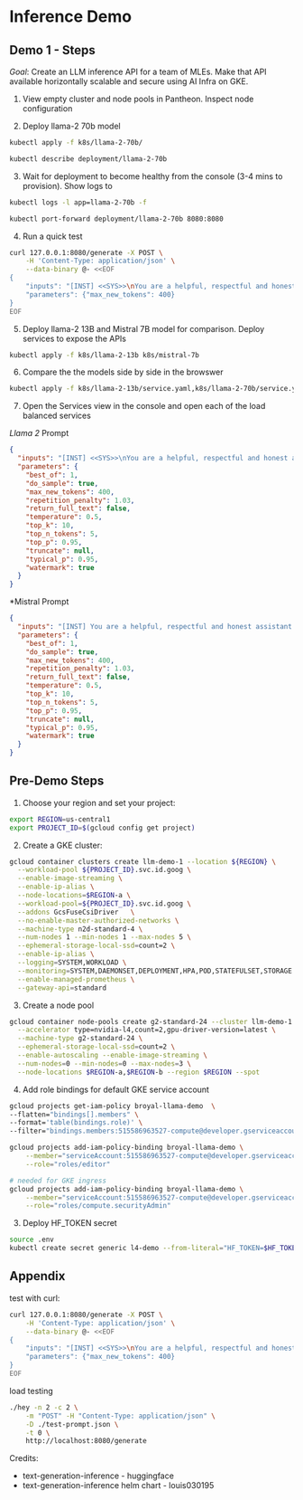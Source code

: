 # Inference Demo

## Demo 1 - Steps

*Goal*: Create an LLM inference API for a team of MLEs.  Make that API available horizontally scalable and secure using AI Infra on GKE.


1. View empty cluster and node pools in Pantheon. Inspect node configuration

2. Deploy llama-2 70b model
```bash
kubectl apply -f k8s/llama-2-70b/
```
```bash
kubectl describe deployment/llama-2-70b
```

3. Wait for deployment to become healthy from the console (3-4 mins to provision). Show logs to 
```bash
kubectl logs -l app=llama-2-70b -f
```

```bash
kubectl port-forward deployment/llama-2-70b 8080:8080
```

4. Run a quick test
```bash
curl 127.0.0.1:8080/generate -X POST \
    -H 'Content-Type: application/json' \
    --data-binary @- <<EOF
{
    "inputs": "[INST] <<SYS>>\nYou are a helpful, respectful and honest assistant. Always answer as helpfully as possible, while being safe.  Your answers should not include any harmful, unethical, racist, sexist, toxic, dangerous, or illegal content. Please ensure that your responses are socially unbiased and positive in nature. If a question does not make any sense, or is not factually coherent, explain why instead of answering something not correct. If you don't know the answer to a question, please don't share false information.\n<</SYS>>\nHow to deploy a container on K8s?[/INST]",
    "parameters": {"max_new_tokens": 400}
}
EOF
```

5. Deploy llama-2 13B and Mistral 7B model for comparison.  Deploy services to expose the APIs
```bash
kubectl apply -f k8s/llama-2-13b k8s/mistral-7b
```

6. Compare the the models side by side in the browswer
```bash
kubectl apply -f k8s/llama-2-13b/service.yaml,k8s/llama-2-70b/service.yaml,k8s/mistral-7b/service.yaml 
```

7. Open the Services view in the console and open each of the load balanced services

*Llama 2* Prompt
```json
{
  "inputs": "[INST] <<SYS>>\nYou are a helpful, respectful and honest assistant who is an expert in explaining Kubernetes concepts. Always answer as helpfully as possible, while being safe.  Your answers should not include any harmful, unethical, racist, sexist, toxic, dangerous, or illegal content. If a question does not make any sense, or is not factually coherent, explain why instead of answering something not correct.  Try to keep your response to 200 words or less.\n<</SYS>>\nWhat is a deployment?[/INST]",
  "parameters": {
    "best_of": 1,
    "do_sample": true,
    "max_new_tokens": 400,
    "repetition_penalty": 1.03,
    "return_full_text": false,
    "temperature": 0.5,
    "top_k": 10,
    "top_n_tokens": 5,
    "top_p": 0.95,
    "truncate": null,
    "typical_p": 0.95,
    "watermark": true
  }
}
```
*Mistral Prompt
```json
{
  "inputs": "[INST] You are a helpful, respectful and honest assistant who is an expert in explaining Kubernetes concepts. Always answer as helpfully as possible, while being safe.  Your answers should not include any harmful, unethical, racist, sexist, toxic, dangerous, or illegal content. If a question does not make any sense, or is not factually coherent, explain why instead of answering something not correct.  Try to keep your response to 100 words or less. What is a deployment?[/INST]",
  "parameters": {
    "best_of": 1,
    "do_sample": true,
    "max_new_tokens": 400,
    "repetition_penalty": 1.03,
    "return_full_text": false,
    "temperature": 0.5,
    "top_k": 10,
    "top_n_tokens": 5,
    "top_p": 0.95,
    "truncate": null,
    "typical_p": 0.95,
    "watermark": true
  }
}
```

## Pre-Demo Steps

1. Choose your region and set your project:
```bash
export REGION=us-central1
export PROJECT_ID=$(gcloud config get project)
```

2. Create a GKE cluster:
```bash
gcloud container clusters create llm-demo-1 --location ${REGION} \
  --workload-pool ${PROJECT_ID}.svc.id.goog \
  --enable-image-streaming \
  --enable-ip-alias \
  --node-locations=$REGION-a \
  --workload-pool=${PROJECT_ID}.svc.id.goog \
  --addons GcsFuseCsiDriver   \
  --no-enable-master-authorized-networks \
  --machine-type n2d-standard-4 \
  --num-nodes 1 --min-nodes 1 --max-nodes 5 \
  --ephemeral-storage-local-ssd=count=2 \
  --enable-ip-alias \
  --logging=SYSTEM,WORKLOAD \
  --monitoring=SYSTEM,DAEMONSET,DEPLOYMENT,HPA,POD,STATEFULSET,STORAGE \
  --enable-managed-prometheus \
  --gateway-api=standard
```

3. Create a node pool
```bash
gcloud container node-pools create g2-standard-24 --cluster llm-demo-1 \
  --accelerator type=nvidia-l4,count=2,gpu-driver-version=latest \
  --machine-type g2-standard-24 \
  --ephemeral-storage-local-ssd=count=2 \
  --enable-autoscaling --enable-image-streaming \
  --num-nodes=0 --min-nodes=0 --max-nodes=3 \
  --node-locations $REGION-a,$REGION-b --region $REGION --spot 
```

4. Add role bindings for default GKE service account
```bash
gcloud projects get-iam-policy broyal-llama-demo  \
--flatten="bindings[].members" \
--format='table(bindings.role)' \
--filter="bindings.members:515586963527-compute@developer.gserviceaccount.com"
```

```bash
gcloud projects add-iam-policy-binding broyal-llama-demo \
    --member="serviceAccount:515586963527-compute@developer.gserviceaccount.com" \
    --role="roles/editor"
```

```bash
# needed for GKE ingress
gcloud projects add-iam-policy-binding broyal-llama-demo \
    --member="serviceAccount:515586963527-compute@developer.gserviceaccount.com" \
    --role="roles/compute.securityAdmin"
```


3. Deploy HF_TOKEN secret
```bash
source .env
kubectl create secret generic l4-demo --from-literal="HF_TOKEN=$HF_TOKEN"
```

## Appendix
test with curl:
```bash
curl 127.0.0.1:8080/generate -X POST \
    -H 'Content-Type: application/json' \
    --data-binary @- <<EOF
{
    "inputs": "[INST] <<SYS>>\nYou are a helpful, respectful and honest assistant. Always answer as helpfully as possible, while being safe.  Your answers should not include any harmful, unethical, racist, sexist, toxic, dangerous, or illegal content. Please ensure that your responses are socially unbiased and positive in nature. If a question does not make any sense, or is not factually coherent, explain why instead of answering something not correct. If you don't know the answer to a question, please don't share false information.\n<</SYS>>\nHow to deploy a container on K8s?[/INST]",
    "parameters": {"max_new_tokens": 400}
}
EOF
```

load testing 
```bash
./hey -n 2 -c 2 \
    -m "POST" -H "Content-Type: application/json" \
    -D ./test-prompt.json \
    -t 0 \
    http://localhost:8080/generate

```



Credits:
* text-generation-inference - huggingface
* text-generation-inference helm chart - louis030195